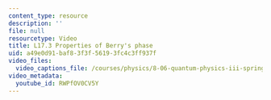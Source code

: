 ```yaml
---
content_type: resource
description: ''
file: null
resourcetype: Video
title: L17.3 Properties of Berry's phase
uid: a49e0d91-baf8-3f3f-5619-3fc4c3ff937f
video_files:
  video_captions_file: /courses/physics/8-06-quantum-physics-iii-spring-2018/video-lectures/time-dependent-perturbation-theory/L17-3/RWPfOV0CV5Y.vtt
video_metadata:
  youtube_id: RWPfOV0CV5Y
---
```

